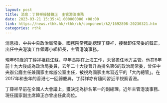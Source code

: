 ```yaml
---
layout: post
title: 消息：丁薛祥接替韓正　主管港澳事務
date: 2023-03-21 15:35:41.000000000 +08:00
link: https://news.rthk.hk/rthk/ch/component/k2/1692898-20230321.htm
categories: rthk
---
```


消息指，中共中央政治局常委、國務院常務副總理丁薛祥，接替卸任常委的韓正，出任中央港澳工作領導小組組長，主管港澳事務。

現年60歲的丁薛祥祖籍江蘇，早年長期在上海工作，未曾擔任地方主管。他在6年前十九大後成為政治局委員，去年二十大後晉升為排名第6的政治局常委，曾任中央辦公廳主任兼國家主席辦公室主任，被視為國家主席習近平的「大內總管」。在2017年和去年的香港七一回歸慶典，丁薛祥亦有隨同習近平視察香港。

丁薛祥早前在全國人大會議上，獲決定為排名第一的副總理。近年主管港澳事務、現任國家副主席韓正亦曾出任此崗位。
